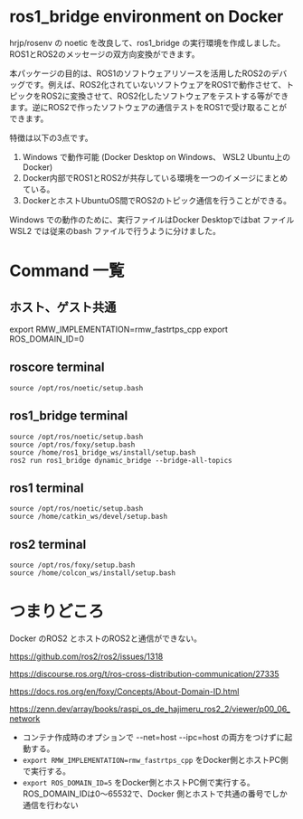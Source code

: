 # ros1_bridge environment on Docker

hrjp/rosenv の noetic を改良して、ros1_bridge の実行環境を作成しました。ROS1とROS2のメッセージの双方向変換ができます。

本パッケージの目的は、ROS1のソフトウェアリソースを活用したROS2のデバッグです。例えば、ROS2化されていないソフトウェアをROS1で動作させて、トピックをROS2に変換させて、ROS2化したソフトウェアをテストする等ができます。逆にROS2で作ったソフトウェアの通信テストをROS1で受け取ることができます。

特徴は以下の3点です。
1. Windows で動作可能 (Docker Desktop on Windows、 WSL2 Ubuntu上のDocker)
2. Docker内部でROS1とROS2が共存している環境を一つのイメージにまとめている。
3. DockerとホストUbuntuOS間でROS2のトピック通信を行うことができる。

Windows での動作のために、実行ファイルはDocker Desktopではbat ファイル
WSL2 では従来のbash ファイルで行うように分けました。


# Command 一覧

ホスト、ゲスト共通
---------------------------------------------------------
export RMW_IMPLEMENTATION=rmw_fastrtps_cpp
export ROS_DOMAIN_ID=0


roscore terminal
---------------------------------------------------------
```
source /opt/ros/noetic/setup.bash
```

ros1_bridge terminal
---------------------------------------------------------
```
source /opt/ros/noetic/setup.bash
source /opt/ros/foxy/setup.bash
source /home/ros1_bridge_ws/install/setup.bash
ros2 run ros1_bridge dynamic_bridge --bridge-all-topics
```

ros1 terminal
---------------------------------------------------------
```
source /opt/ros/noetic/setup.bash
source /home/catkin_ws/devel/setup.bash
```

ros2 terminal
---------------------------------------------------------
```
source /opt/ros/foxy/setup.bash
source /home/colcon_ws/install/setup.bash
```

# つまりどころ

Docker のROS2 とホストのROS2と通信ができない。

https://github.com/ros2/ros2/issues/1318

https://discourse.ros.org/t/ros-cross-distribution-communication/27335

https://docs.ros.org/en/foxy/Concepts/About-Domain-ID.html

https://zenn.dev/array/books/raspi_os_de_hajimeru_ros2_2/viewer/p00_06_network

- コンテナ作成時のオプションで
--net=host --ipc=host の両方をつけずに起動する。
- ```export RMW_IMPLEMENTATION=rmw_fastrtps_cpp``` をDocker側とホストPC側で実行する。
- ```export ROS_DOMAIN_ID=5``` をDocker側とホストPC側で実行する。ROS_DOMAIN_IDは0～65532で、Docker 側とホストで共通の番号でしか通信を行わない